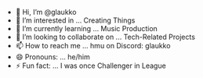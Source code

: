 - 👋 Hi, I’m @glaukko
- 👀 I’m interested in ... Creating Things
- 🌱 I’m currently learning ... Music Production 
- 💞️ I’m looking to collaborate on ... Tech-Related Projects
- 📫 How to reach me ... hmu on Discord: glaukko
- 😄 Pronouns: ... he/him
- ⚡ Fun fact: ... I was once Challenger in League

<!---
glaukko/glaukko is a ✨ special ✨ repository because its `README.md` (this file) appears on your GitHub profile.
You can click the Preview link to take a look at your changes.
--->
